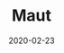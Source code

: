 ---
title: "Maut"
date: "2020-02-23"
screenshot: './maut_kill.png'
progress: "Ny'alotha Mythic 3 / 12"
---